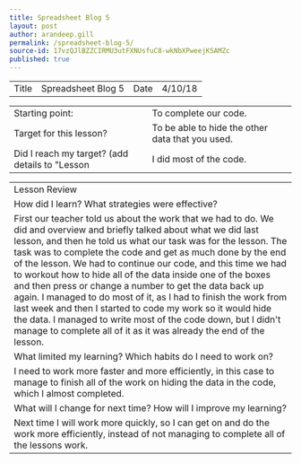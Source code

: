 ```yaml
---
title: Spreadsheet Blog 5
layout: post
author: arandeep.gill
permalink: /spreadsheet-blog-5/
source-id: 17vzQJlBZZCIRMU3utFXNUsfuC8-wkNbXPweejKSAMZc
published: true
---
```

<table>
  <tr>
    <td>Title</td>
    <td>Spreadsheet Blog 5</td>
    <td>Date</td>
    <td>4/10/18</td>
  </tr>
</table>


<table>
  <tr>
    <td>Starting point:</td>
    <td>To complete our code.</td>
  </tr>
  <tr>
    <td>Target for this lesson?</td>
    <td>To be able to hide the other data that you used.</td>
  </tr>
  <tr>
    <td>Did I reach my target? 
(add details to "Lesson </td>
    <td>I did most of the code.</td>
  </tr>
</table>


<table>
  <tr>
    <td>Lesson Review</td>
  </tr>
  <tr>
    <td>How did I learn? What strategies were effective? </td>
  </tr>
  <tr>
    <td>First our teacher told us about the work that we had to do. We did and overview and briefly talked about what we did last lesson, and then he told us what our task was for the lesson. The task was to complete the code and get as much done by the end of the lesson. We had to continue our code, and this time we had to workout how to hide all of the data inside one of the boxes and then press or change a number to get the data back up again. I managed to do most of it, as I had to finish the work from last week and then I started to code my work so it would hide the data. I managed to write most of the code down, but I didn't manage to complete all of it as it was already the end of the lesson.
</td>
  </tr>
  <tr>
    <td>What limited my learning? Which habits do I need to work on? </td>
  </tr>
  <tr>
    <td>I need to work more faster and more efficiently, in this case to manage to finish all of the work on hiding the data in the code, which I almost completed.</td>
  </tr>
  <tr>
    <td>What will I change for next time? How will I improve my learning?</td>
  </tr>
  <tr>
    <td>Next time I will work more quickly, so I can get on and do the work more efficiently, instead of not managing to complete all of the lessons work.</td>
  </tr>
</table>



